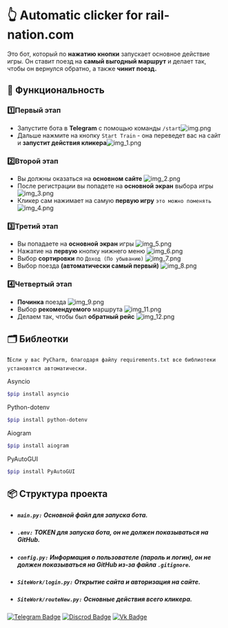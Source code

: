 # 👆 Automatic clicker for rail-nation.com

Это бот, который по **нажатию кнопки** запускает основное действие игры. Он ставит поезд на **самый выгодный маршрут** и делает так, чтобы он вернулся обратно, а также **чинит поезд.**

## 📌 Функциональность
### 1️⃣Первый этап

-  Запустите бота в **Telegram** с помощью команды `/start`![img.png](ReamdePhoto/img.png)
-  Дальше нажмите на кнопку `Start Train` - она переведет вас на сайт и **запустит действия кликера**![img_1.png](ReamdePhoto/img_1.png)

### 2️⃣Второй этап

- Вы должны оказаться на **основном сайте** ![img_2.png](ReamdePhoto/img_2.png)
- После регистрации вы попадете на **основной экран** выбора игры ![img_3.png](ReamdePhoto/img_3.png)
- Кликер сам нажимает на самую **первую игру** `это можно поменять`  
![img_4.png](ReamdePhoto/img_4.png)
### 3️⃣Третий этап

- Вы попадаете на **основной экран** игры ![img_5.png](ReamdePhoto/img_5.png)
- Нажатие на **первую** кнопку нижнего меню ![img_6.png](ReamdePhoto/img_6.png)
- Выбор **сортировки** по `Доход (По убыванию)` ![img_7.png](ReamdePhoto/img_7.png)
- Выбор поезда **(автоматически самый первый)** ![img_8.png](ReamdePhoto/img_8.png)

### 4️⃣Четвертый этап

- **Починка** поезда ![img_9.png](ReamdePhoto/img_9.png)
- Выбор **рекомендуемого** маршрута ![img_11.png](ReamdePhoto/img_11.png)
- Делаем так, чтобы был **обратный рейс** ![img_12.png](ReamdePhoto/img_12.png)

## 🗂️ Библеотки
❗``Если у вас PyCharm, благодаря файлу requirements.txt все библиотеки установятся автоматически.``

Asyncio
```bash
$pip install asyncio
```

Python-dotenv
```bash
$pip install python-dotenv
```

Aiogram
```bash
$pip install aiogram
```

 PyAutoGUI
```bash
$pip install PyAutoGUI
```

## 📦 Структура проекта
- ##### `main.py:` Основной файл для запуска бота.
- ##### `.env:` TOKEN для запуска бота, он не должен показываться на GitHub.
- ##### `config.py:` Информация о пользователе (пароль и логин), он не должен показываться на GitHub из-за файла `.gitignore`.
- ##### `SiteWork/login.py:` Открытие сайта и авторизация на сайте.
- ##### `SiteWork/routeNew.py:` Основные действия всего кликера.


[![Telegram Badge](https://img.shields.io/badge/-vvlad_islov-blue?style=flat&logo=Telegram&logoColor=white)](https://t.me/vvlad_islovv) 
[![Discrod Badge](https://img.shields.io/badge/-Evka-darkslateblue?style=flat&logo=Discord&logoColor=#4B0082)](https://discordapp.com/users/1144549294813224960/)
[![Vk Badge](https://img.shields.io/badge/-Vladislov-dodgerblue?style=flat&logo=VK&logoColor=#4B0082)](https://vk.com/vvlad_islovv)